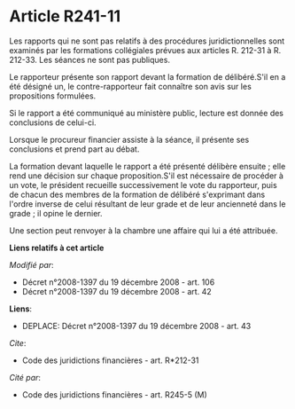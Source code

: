 # Article R241-11

Les rapports qui ne sont pas relatifs à des procédures juridictionnelles sont examinés par les formations collégiales prévues
aux articles R. 212-31 à R. 212-33. Les séances ne sont pas publiques. 

Le rapporteur présente son rapport devant la formation de délibéré.S'il en a été désigné un, le contre-rapporteur fait
connaître son avis sur les propositions formulées. 

Si le rapport a été communiqué au ministère public, lecture est donnée des conclusions de celui-ci. 

Lorsque le  procureur financier assiste à la séance, il présente ses conclusions et prend part au débat. 

La formation devant laquelle le rapport a été présenté délibère ensuite ; elle rend une décision sur chaque proposition.S'il
est nécessaire de procéder à un vote, le président recueille successivement le vote du rapporteur, puis de chacun des membres
de la formation de délibéré s'exprimant dans l'ordre inverse de celui résultant de leur grade et de leur ancienneté dans le
grade ; il opine le dernier. 

Une section peut renvoyer à la chambre une affaire qui lui a été attribuée.

**Liens relatifs à cet article**

_Modifié par_:

  - Décret n°2008-1397 du 19 décembre 2008 - art. 106
  - Décret n°2008-1397 du 19 décembre 2008 - art. 42

**Liens**:

  - DEPLACE: Décret n°2008-1397 du 19 décembre 2008 - art. 43

_Cite_:

  - Code des juridictions financières - art. R*212-31

_Cité par_:

  - Code des juridictions financières - art. R245-5 (M)
